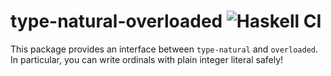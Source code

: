 # type-natural-overloaded ![Haskell CI](https://github.com/konn/type-natural-overloaded/workflows/Haskell%20CI/badge.svg)
This package provides an interface between `type-natural` and `overloaded`.
In particular, you can write ordinals with plain integer literal safely!